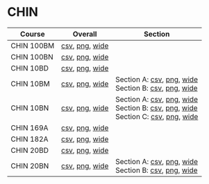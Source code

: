 # CHIN

| Course | Overall | Section |
| ------ | ------- | ------- |
| CHIN 100BM | [csv](https://github.com/UCSD-Historical-Enrollment-Data/2024Winter/blob/main/overall/CHIN%20100BM.csv), [png](https://raw.githubusercontent.com/UCSD-Historical-Enrollment-Data/2024Winter/main/plot_overall/CHIN%20100BM.png), [wide](https://raw.githubusercontent.com/UCSD-Historical-Enrollment-Data/2024Winter/main/plot_overall_wide/CHIN%20100BM.png) |  |
| CHIN 100BN | [csv](https://github.com/UCSD-Historical-Enrollment-Data/2024Winter/blob/main/overall/CHIN%20100BN.csv), [png](https://raw.githubusercontent.com/UCSD-Historical-Enrollment-Data/2024Winter/main/plot_overall/CHIN%20100BN.png), [wide](https://raw.githubusercontent.com/UCSD-Historical-Enrollment-Data/2024Winter/main/plot_overall_wide/CHIN%20100BN.png) |  |
| CHIN 10BD | [csv](https://github.com/UCSD-Historical-Enrollment-Data/2024Winter/blob/main/overall/CHIN%2010BD.csv), [png](https://raw.githubusercontent.com/UCSD-Historical-Enrollment-Data/2024Winter/main/plot_overall/CHIN%2010BD.png), [wide](https://raw.githubusercontent.com/UCSD-Historical-Enrollment-Data/2024Winter/main/plot_overall_wide/CHIN%2010BD.png) |  |
| CHIN 10BM | [csv](https://github.com/UCSD-Historical-Enrollment-Data/2024Winter/blob/main/overall/CHIN%2010BM.csv), [png](https://raw.githubusercontent.com/UCSD-Historical-Enrollment-Data/2024Winter/main/plot_overall/CHIN%2010BM.png), [wide](https://raw.githubusercontent.com/UCSD-Historical-Enrollment-Data/2024Winter/main/plot_overall_wide/CHIN%2010BM.png) | Section A: [csv](https://github.com/UCSD-Historical-Enrollment-Data/2024Winter/blob/main/section/CHIN%2010BM_A.csv), [png](https://raw.githubusercontent.com/UCSD-Historical-Enrollment-Data/2024Winter/main/plot_section/CHIN%2010BM_A.png), [wide](https://raw.githubusercontent.com/UCSD-Historical-Enrollment-Data/2024Winter/main/plot_section_wide/CHIN%2010BM_A.png)<br>Section B: [csv](https://github.com/UCSD-Historical-Enrollment-Data/2024Winter/blob/main/section/CHIN%2010BM_B.csv), [png](https://raw.githubusercontent.com/UCSD-Historical-Enrollment-Data/2024Winter/main/plot_section/CHIN%2010BM_B.png), [wide](https://raw.githubusercontent.com/UCSD-Historical-Enrollment-Data/2024Winter/main/plot_section_wide/CHIN%2010BM_B.png) |
| CHIN 10BN | [csv](https://github.com/UCSD-Historical-Enrollment-Data/2024Winter/blob/main/overall/CHIN%2010BN.csv), [png](https://raw.githubusercontent.com/UCSD-Historical-Enrollment-Data/2024Winter/main/plot_overall/CHIN%2010BN.png), [wide](https://raw.githubusercontent.com/UCSD-Historical-Enrollment-Data/2024Winter/main/plot_overall_wide/CHIN%2010BN.png) | Section A: [csv](https://github.com/UCSD-Historical-Enrollment-Data/2024Winter/blob/main/section/CHIN%2010BN_A.csv), [png](https://raw.githubusercontent.com/UCSD-Historical-Enrollment-Data/2024Winter/main/plot_section/CHIN%2010BN_A.png), [wide](https://raw.githubusercontent.com/UCSD-Historical-Enrollment-Data/2024Winter/main/plot_section_wide/CHIN%2010BN_A.png)<br>Section B: [csv](https://github.com/UCSD-Historical-Enrollment-Data/2024Winter/blob/main/section/CHIN%2010BN_B.csv), [png](https://raw.githubusercontent.com/UCSD-Historical-Enrollment-Data/2024Winter/main/plot_section/CHIN%2010BN_B.png), [wide](https://raw.githubusercontent.com/UCSD-Historical-Enrollment-Data/2024Winter/main/plot_section_wide/CHIN%2010BN_B.png)<br>Section C: [csv](https://github.com/UCSD-Historical-Enrollment-Data/2024Winter/blob/main/section/CHIN%2010BN_C.csv), [png](https://raw.githubusercontent.com/UCSD-Historical-Enrollment-Data/2024Winter/main/plot_section/CHIN%2010BN_C.png), [wide](https://raw.githubusercontent.com/UCSD-Historical-Enrollment-Data/2024Winter/main/plot_section_wide/CHIN%2010BN_C.png) |
| CHIN 169A | [csv](https://github.com/UCSD-Historical-Enrollment-Data/2024Winter/blob/main/overall/CHIN%20169A.csv), [png](https://raw.githubusercontent.com/UCSD-Historical-Enrollment-Data/2024Winter/main/plot_overall/CHIN%20169A.png), [wide](https://raw.githubusercontent.com/UCSD-Historical-Enrollment-Data/2024Winter/main/plot_overall_wide/CHIN%20169A.png) |  |
| CHIN 182A | [csv](https://github.com/UCSD-Historical-Enrollment-Data/2024Winter/blob/main/overall/CHIN%20182A.csv), [png](https://raw.githubusercontent.com/UCSD-Historical-Enrollment-Data/2024Winter/main/plot_overall/CHIN%20182A.png), [wide](https://raw.githubusercontent.com/UCSD-Historical-Enrollment-Data/2024Winter/main/plot_overall_wide/CHIN%20182A.png) |  |
| CHIN 20BD | [csv](https://github.com/UCSD-Historical-Enrollment-Data/2024Winter/blob/main/overall/CHIN%2020BD.csv), [png](https://raw.githubusercontent.com/UCSD-Historical-Enrollment-Data/2024Winter/main/plot_overall/CHIN%2020BD.png), [wide](https://raw.githubusercontent.com/UCSD-Historical-Enrollment-Data/2024Winter/main/plot_overall_wide/CHIN%2020BD.png) |  |
| CHIN 20BN | [csv](https://github.com/UCSD-Historical-Enrollment-Data/2024Winter/blob/main/overall/CHIN%2020BN.csv), [png](https://raw.githubusercontent.com/UCSD-Historical-Enrollment-Data/2024Winter/main/plot_overall/CHIN%2020BN.png), [wide](https://raw.githubusercontent.com/UCSD-Historical-Enrollment-Data/2024Winter/main/plot_overall_wide/CHIN%2020BN.png) | Section A: [csv](https://github.com/UCSD-Historical-Enrollment-Data/2024Winter/blob/main/section/CHIN%2020BN_A.csv), [png](https://raw.githubusercontent.com/UCSD-Historical-Enrollment-Data/2024Winter/main/plot_section/CHIN%2020BN_A.png), [wide](https://raw.githubusercontent.com/UCSD-Historical-Enrollment-Data/2024Winter/main/plot_section_wide/CHIN%2020BN_A.png)<br>Section B: [csv](https://github.com/UCSD-Historical-Enrollment-Data/2024Winter/blob/main/section/CHIN%2020BN_B.csv), [png](https://raw.githubusercontent.com/UCSD-Historical-Enrollment-Data/2024Winter/main/plot_section/CHIN%2020BN_B.png), [wide](https://raw.githubusercontent.com/UCSD-Historical-Enrollment-Data/2024Winter/main/plot_section_wide/CHIN%2020BN_B.png) |
